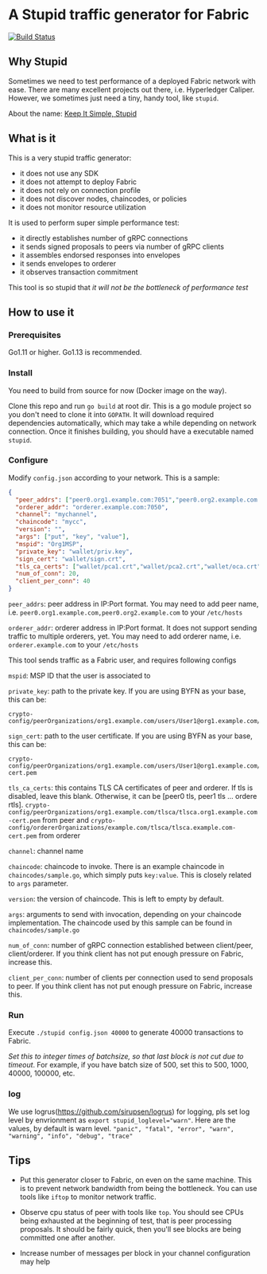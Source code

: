# A Stupid traffic generator for Fabric

[![Build Status](https://dev.azure.com/guojiannan1101/guojiannan1101/_apis/build/status/guoger.stupid?branchName=master)](https://dev.azure.com/guojiannan1101/guojiannan1101/_build/latest?definitionId=1&branchName=master)
## Why Stupid

Sometimes we need to test performance of a deployed Fabric network with ease. There are many excellent projects out there, i.e. Hyperledger Caliper. However, we sometimes just need a tiny, handy tool, like `stupid`.

About the name: [Keep It Simple, Stupid](https://en.wikipedia.org/wiki/KISS_principle)

## What is it

This is a very stupid traffic generator:
- it does not use any SDK
- it does not attempt to deploy Fabric
- it does not rely on connection profile
- it does not discover nodes, chaincodes, or policies
- it does not monitor resource utilization

It is used to perform super simple performance test:
- it directly establishes number of gRPC connections
- it sends signed proposals to peers via number of gRPC clients
- it assembles endorsed responses into envelopes
- it sends envelopes to orderer
- it observes transaction commitment

This tool is so stupid that *it will not be the bottleneck of performance test*

## How to use it

### Prerequisites

Go1.11 or higher. Go1.13 is recommended.

### Install

You need to build from source for now (Docker image on the way).

Clone this repo and run `go build` at root dir. This is a go module project so you don't need to clone it into `GOPATH`. It will download required dependencies automatically, which may take a while depending on network connection. Once it finishes building, you should have a executable named `stupid`.

### Configure

Modify `config.json` according to your network. This is a sample:
```json
{
  "peer_addrs": ["peer0.org1.example.com:7051","peer0.org2.example.com:9051"],
  "orderer_addr": "orderer.example.com:7050",
  "channel": "mychannel",
  "chaincode": "mycc",
  "version": "",
  "args": ["put", "key", "value"],
  "mspid": "Org1MSP",
  "private_key": "wallet/priv.key",
  "sign_cert": "wallet/sign.crt",
  "tls_ca_certs": ["wallet/pca1.crt","wallet/pca2.crt","wallet/oca.crt"],
  "num_of_conn": 20,
  "client_per_conn": 40
}
```

`peer_addrs`: peer address in IP:Port format. You may need to add peer name, i.e. `peer0.org1.example.com,peer0.org2.example.com` to your `/etc/hosts`

`orderer_addr`: orderer address in IP:Port format. It does not support sending traffic to multiple orderers, yet. You may need to add orderer name, i.e. `orderer.example.com` to your `/etc/hosts`

This tool sends traffic as a Fabric user, and requires following configs

`mspid`: MSP ID that the user is associated to

`private_key`: path to the private key. If you are using BYFN as your base, this can be:
```
crypto-config/peerOrganizations/org1.example.com/users/User1@org1.example.com/msp/keystore/priv_sk
```

`sign_cert`: path to the user certificate. If you are using BYFN as your base, this can be:
```
crypto-config/peerOrganizations/org1.example.com/users/User1@org1.example.com/msp/signcerts/User1@org1.example.com-cert.pem
```

`tls_ca_certs`: this contains TLS CA certificates of peer and orderer. If tls is disabled, leave this blank. Otherwise, it can be [peer0 tls, peer1 tls ... ordere rtls].  `crypto-config/peerOrganizations/org1.example.com/tlsca/tlsca.org1.example.com-cert.pem` from peer and `crypto-config/ordererOrganizations/example.com/tlsca/tlsca.example.com-cert.pem` from orderer

`channel`: channel name

`chaincode`: chaincode to invoke. There is an example chaincode in `chaincodes/sample.go`, which simply puts `key:value`. This is closely related to `args` parameter.

`version`: the version of chaincode. This is left to empty by default.

`args`: arguments to send with invocation, depending on your chaincode implementation. The chaincode used by this sample can be found in `chaincodes/sample.go`

`num_of_conn`: number of gRPC connection established between client/peer, client/orderer. If you think client has not put enough pressure on Fabric, increase this.

`client_per_conn`: number of clients per connection used to send proposals to peer. If you think client has not put enough pressure on Fabric, increase this.

### Run

Execute `./stupid config.json 40000` to generate 40000 transactions to Fabric.

*Set this to integer times of batchsize, so that last block is not cut due to timeout*. For example, if you have batch size of 500, set this to 500, 1000, 40000, 100000, etc.

### log

We use logrus(https://github.com/sirupsen/logrus) for logging, pls set log level by envrionment as `export stupid_loglevel="warn"`.
Here are the values, by default is warn level.
`"panic", "fatal", "error", "warn", "warning", "info", "debug", "trace"`

## Tips

- Put this generator closer to Fabric, on even on the same machine. This is to prevent network bandwidth from being the bottleneck. You can use tools like `iftop` to monitor network traffic.

- Observe cpu status of peer with tools like `top`. You should see CPUs being exhausted at the beginning of test, that is peer processing proposals. It should be fairly quick, then you'll see blocks are being committed one after another.

- Increase number of messages per block in your channel configuration may help 
